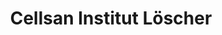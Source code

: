 ---
title: "Cellsan Institut Löscher"
url: /mistelbach/cellsan-institut-loescher/
shop: Kosmetik
---